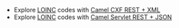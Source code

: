 * Explore [LOINC](https://loinc.org) codes with [Camel CXF REST + XML](camel-cxf)
* Explore [LOINC](https://loinc.org) codes with [Camel Servlet REST + JSON](camel-java-routes)
